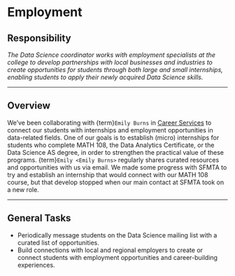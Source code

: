 # Employment

## Responsibility
_The Data Science coordinator works with employment specialists at the college to develop partnerships with local businesses and industries to create opportunities for students through both large and small internships, enabling students to apply their newly acquired Data Science skills._

---

## Overview
We’ve been collaborating with {term}`Emily Burns` in [Career Services](https://www.ccsf.edu/academics/career-education/career-services-office) to connect our students with internships and employment opportunities in data-related fields. One of our goals is to establish (micro) internships for students who complete MATH 108, the Data Analytics Certificate, or the Data Science AS degree, in order to strengthen the practical value of these programs. {term}`Emily <Emily Burns>` regularly shares curated resources and opportunities with us via email. We made some progress with SFMTA to try and establish an internship that would connect with our MATH 108 course, but that develop stopped when our main contact at SFMTA took on a new role.

---

## General Tasks

- Periodically message students on the Data Science mailing list with a curated list of opportunities.  
- Build connections with local and regional employers to create or connect students with employment opportunities and career-building experiences.
